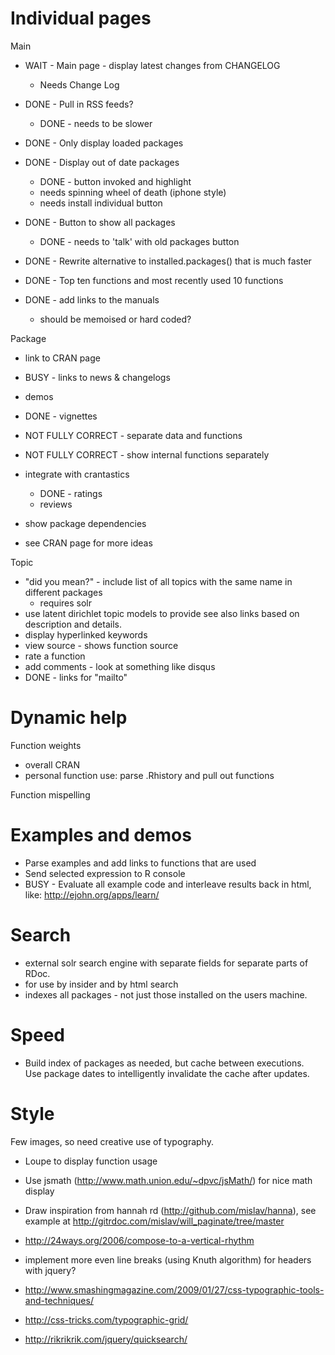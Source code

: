 Individual pages
================

Main

* WAIT - Main page - display latest changes from CHANGELOG
  * Needs Change Log
* DONE - Pull in RSS feeds?
  * DONE - needs to be slower
* DONE - Only display loaded packages
* DONE - Display out of date packages
  * DONE - button invoked and highlight
  * needs spinning wheel of death (iphone style)
  * needs install individual button
* DONE - Button to show all packages
  * DONE - needs to 'talk' with old packages button
* DONE - Rewrite alternative to installed.packages() that is much faster

* DONE - Top ten functions and most recently used 10 functions
* DONE - add links to the manuals
  * should be memoised or hard coded?

Package

* link to CRAN page
* BUSY - links to news & changelogs
* demos
* DONE - vignettes
* NOT FULLY CORRECT - separate data and functions
* NOT FULLY CORRECT - show internal functions separately
* integrate with crantastics
  * DONE - ratings
  * reviews
* show package dependencies

* see CRAN page for more ideas

Topic

* "did you mean?" - include list of all topics with the same name in different packages
  * requires solr
* use latent dirichlet topic models to provide see also links based on description and details.
* display hyperlinked keywords
* view source - shows function source
* rate a function
* add comments - look at something like disqus
* DONE - links for "mailto"

Dynamic help
============

Function weights
  * overall CRAN
  * personal function use: parse .Rhistory and pull out functions

Function mispelling

Examples and demos
==================

* Parse examples and add links to functions that are used
* Send selected expression to R console
* BUSY - Evaluate all example code and interleave results back in html, like:
  http://ejohn.org/apps/learn/

Search
======

* external solr search engine with separate fields for separate parts of RDoc.
* for use by insider and by html search
* indexes all packages - not just those installed on the users machine.

Speed
=====

* Build index of packages as needed, but cache between executions.  
  Use package dates to intelligently invalidate the cache after updates.


Style
=====

Few images, so need creative use of typography.

* Loupe to display function usage
* Use jsmath (http://www.math.union.edu/~dpvc/jsMath/) for nice math display
* Draw inspiration from hannah rd (http://github.com/mislav/hanna), see example at http://gitrdoc.com/mislav/will_paginate/tree/master

* http://24ways.org/2006/compose-to-a-vertical-rhythm
* implement more even line breaks (using Knuth algorithm) for headers with jquery?
* http://www.smashingmagazine.com/2009/01/27/css-typographic-tools-and-techniques/
* http://css-tricks.com/typographic-grid/
* http://rikrikrik.com/jquery/quicksearch/